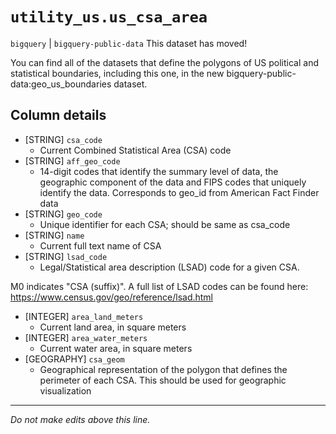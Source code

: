 # `utility_us.us_csa_area`
`bigquery` | `bigquery-public-data`
This dataset has moved!

You can find all of the datasets that define the polygons of US political and statistical boundaries, including this one, in the new bigquery-public-data:geo_us_boundaries dataset.

## Column details
* [STRING]    `csa_code`
  - Current Combined Statistical Area (CSA) code
* [STRING]    `aff_geo_code`
  - 14-digit codes that identify the summary level of data, the geographic component of the data and FIPS codes that uniquely identify the data. Corresponds to geo_id from American Fact Finder data
* [STRING]    `geo_code`
  - Unique identifier for each CSA; should be same as csa_code
* [STRING]    `name`
  - Current full text name of CSA
* [STRING]    `lsad_code`
  - Legal/Statistical area description (LSAD) code for a given CSA.

M0 indicates "CSA (suffix)".  A full list of LSAD codes can be found here: https://www.census.gov/geo/reference/lsad.html
* [INTEGER]   `area_land_meters`
  - Current land area, in square meters
* [INTEGER]   `area_water_meters`
  - Current water area, in square meters
* [GEOGRAPHY] `csa_geom`
  - Geographical representation of the polygon that defines the perimeter of each CSA. This should be used for geographic visualization

-------------------------------------------------------------------------------
*Do not make edits above this line.*
